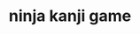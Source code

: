 ---
title: ninja kanji game
description: ninja kanji game
keywords: kanji game
mediaUrl: https://i.postimg.cc/fRrNF1S1/kanji-quiz.png
updateDateTime: 2024-4-3
tags: ninja
hanTu:
postType: game
level: n5
choices: [
  { word: 投 , a: ĐẦU：ném@なげる, b: SÁT：giết@ころす, c: THUẬT：kĩ nghệ@じゅつ, d: a },
  { word: 一 , a: TRỢ： giúp đỡ@たすける, b: NẠP：thu、cất@おさめる, c: NHẤT:một@いち, d: c },
  { word: 覚 , a: THỔ：đất@つち, b: GIÁC：nhớ@おぼえる, c: QUYỂN：Cuốn tròn@まき, d: b },
  { word: 伝 , a: TRUY：đuổi theo@おう, b: TRUYỀN：truyền đạt@つたえる, c: THƯ：viết@しょ, d: b },
  { word: 認 , a: NHẬN：thừa nhận@みとめる, b: MỘC：cây@き, c: NHẪN：lén lút@しのび, d: a },
  { word: 潜 , a: LẠC：rơi@おちる, b: PHI：bay@とぶ, c: TIỀM：lặn xuống nước@もぐる, d: c },
  { word: 苦 , a: CƯỜNG：khoẻ@つよい, b: KHỔ：khổ cực@くるしい, c: CẤM：cấm@きんじる, d: b },
  { word: 盗 , a: ĐẠO：trộm@ぬすむ, b: TÂM：trái tim@こころ, c:  PHONG：bịt kín@ふうじる, d: a },
  { word: 掟 , a: Tư：bóng dáng@すがた, b: SIÊU：vượt qua@こえる, c: Luật：luật、qui luật@おきて, d: c },
  { word: 縛 , a: HUYỄN：ảo@げん, b: PHƯỢC：buộc@しばる, c: NHẬN：thừa nhận@みとめる, d: b },
  { word: 生 , a: THƯỢNG：phía trên@うえ, b: THÍCH：trích、đâm@さす, c: SANH：sinh sống@いきる, d: c },
  { word: 討 , a: PHONG：bịt kín@ふうじる, b: TỬ：chết@しぬ, c: ĐẢ：bắn@うつ, d: c },
  { word: 破 , a: SAN：núi@やま, b: BA：sóng(nước、 điện)@なみ, c: PHÁ：bị rách@やぶる, d: c },
  { word: 捕 , a: BỘ：nắm、bắt@とらえる, b: NHẪN：lén lút@しのび, c: DIỆT：tiêu diệt@ほろぼす, d: a },
  { word: 練 , a: NHẬN：thừa nhận@みとめる, b: LUYỆN：gọt rũa trau chuốt@ねる, c: TÚC：chân@あし, d: b},
  { word: 倒 , a: ĐẢO：ngã@たおす, b: SÁT：giết@ころす, c: ĐẦU：ném@なげる, d: a },
  { word: 風 , a: DIỆT：tiêu diệt@ほろぼす, b: Tư：bóng dáng@すがた, c: PHONG：gió@かぜ, d: c },
  { word: 波 , a: TRUYỀN：truyền đạt@つたえる, b: SÁT：giết@ころす, c: BA：sóng@なみ, d: c },
  { word: 動 , a: ĐỘNG：chuyển động@うごく, b: TIÊU：xoá@けす, c: THUẬT：kĩ nghệ@じゅつ, d: a },
  { word: 渡 , a: BA：sóng(nước、điện)@なみ, b: ĐỘ：trao、băng qua@わたる, c: TẬP：tấn công@おそう, d: b }
  ]
---